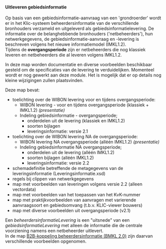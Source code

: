 ﻿#### Uitleveren gebiedsinformatie

Op basis van een gebiedsinformatie-aanvraag van een 'grondroerder' wordt er in het Klic-systeem beheerdersinformatie van de verschillende bronhouders verzameld en uitgeleverd als gebiedsinformatielevering.
De informatie over de belanghebbende bronhouders ('netbeheerders'), hun netwerkgegevens, de gebiedsinformatie-aanvraag en -levering is beschreven volgens het nieuwe informatiemodel (IMKL1.2).  \
Tijdens de **overgangsperiode** zijn er netbeheerders die nog klassiek leveren en netbeheerders die al leveren volgens IMKL1.2.

In deze map worden documentatie en diverse voorbeelden beschikbaar gesteld om de specificaties van de levering te verduidelijken.
Momenteel wordt er nog gewerkt aan deze module. Het is mogelijk dat er op details nog kleine wijzigingen zullen plaatsvinden.

Deze map bevat:
* toelichting over de WIBON levering voor en tijdens overgangsperiode:
	* WIBON levering - voor en tijdens overgangsperiode (klassiek + IMKL1.2) _(presentatie)_
	* Indeling gebiedsinformatie - overgangsperiode;
		- onderdelen uit de levering (klassiek en IMKL1.2)
		- soorten bijlagen
		- leveringsinformatie: versie 2.1
* toelichting over de WIBON levering NA de overgangsperiode:
	* WIBON levering NA overgangsperiode (alléén IMKL1.2) _(presentatie)_
	* Indeling gebiedsinformatie NA overgangsperiode;
		- onderdelen uit de levering (alléén IMKL1.2)
		- soorten bijlagen (alléén IMKL1.2)
		- leveringsinformatie: versie 2.2
* schemadefinitie betreffende de metagegevens van de leveringsinformatie (Leveringsinformatie.xsd)
* regels bij clippen van netwerkgegevens
* map met voorbeelden van leveringen volgens versie 2.2 (alleen vectordata)
* map met voorbeelden van het toepassen van het KvK-nummer
* map met praktijkvoorbeelden van aanvragen met varierende aanvraagsoort en gebiedsomvang (t.b.v. KLIC-viewer bouwers)
* map met diverse voorbeelden uit overgangsperiode (v2.1)

Een _beheerdersinformatieLevering_ is een "uitsnede" van een _gebiedsinformatieLevering_ met alleen de informatie die de centrale voorziening namens een netbeheerder uitlevert.  \
In de map [B2B-koppeling beheerdersinformatie (BMKL 2.0)](../../../tree/master/B2B-koppeling%20beheerdersinformatie%20(BMKL%202.0)) zijn daarvan verschillende voorbeelden opgenomen.
